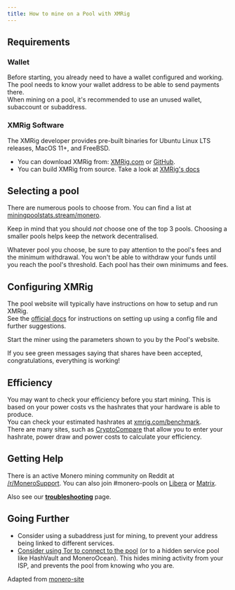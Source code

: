 ```yaml
---
title: How to mine on a Pool with XMRig
---
```


## Requirements
### Wallet

Before starting, you already need to have a wallet configured and
working. The pool needs to know your wallet address to be able to send
payments there.    
When mining on a pool, it's recommended to use an unused wallet, subaccount or subaddress.

### XMRig Software

The XMRig developer provides pre-built binaries for Ubuntu Linux LTS releases, MacOS 11+, and FreeBSD.

- You can download XMRig from: [XMRig.com](https://xmrig.com/download) or [GitHub](https://github.com/xmrig/xmrig/releases/latest).
- You can build XMRig from source. Take a look at [XMRig's docs](https://xmrig.com/docs/miner/build)

## Selecting a pool

There are numerous pools to choose from. You can find a list at [miningpoolstats.stream/monero](https://miningpoolstats.stream/monero).

Keep in mind that you should _not_ choose one of the top 3 pools. Choosing a smaller pools helps keep the network decentralised.

Whatever pool you choose, be sure to pay attention to the pool's fees and the minimum withdrawal. You won't be able to withdraw your funds until you reach the pool's threshold. Each pool has their own minimums and fees.

## Configuring XMRig

The pool website will typically have instructions on how to setup and run XMRig.    
See the [official docs](https://xmrig.com/docs/miner/config) for instructions on setting up using a config file and further suggestions.

Start the miner using the parameters shown to you by the Pool's website.

If you see green messages saying that shares have been accepted,
congratulations, everything is working!

## Efficiency

You may want to check your efficiency before you start mining. This is based on your power costs vs the hashrates that your hardware is able to produce.    
You can check your estimated hashrates at [xmrig.com/benchmark](https://xmrig.com/benchmark/).    
There are many sites, such as [CryptoCompare](https://www.cryptocompare.com/mining/calculator/xmr/) that allow you to enter your hashrate, power draw and power costs to calculate your efficiency.

## Getting Help

There is an active Monero mining community on Reddit at [/r/MoneroSupport](https://www.reddit.com/r/MoneroSupport/). You can
also join #monero-pools on [Libera](https://web.libera.chat/?channel=#monero-pools) or [Matrix](https://matrix.to/#/%23monero-pools:monero.social).

Also see our [**troubleshooting**](../help.md) page.

## Going Further

* Consider using a subaddress just for mining, to prevent your address
  being linked to different services.
* [Consider using Tor to connect to the
  pool](https://xmrig.com/docs/miner/tor) (or to a hidden service pool
  like HashVault and MoneroOcean). This hides mining
  activity from your ISP, and prevents the pool from knowing who you
  are.

Adapted from [monero-site](https://github.com/monero-project/monero-site/commit/ee03c625e6257f25ac8f1d2d2ba57ec2891f48d2)
